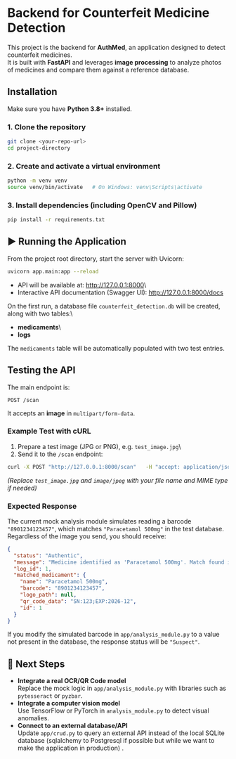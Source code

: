 # Backend for Counterfeit Medicine Detection

This project is the backend for **AuthMed**, an application designed to
detect counterfeit medicines.\
It is built with **FastAPI** and leverages **image processing** to
analyze photos of medicines and compare them against a reference
database.

## Installation

Make sure you have **Python 3.8+** installed.

### 1. Clone the repository

``` bash
git clone <your-repo-url>
cd project-directory
```

### 2. Create and activate a virtual environment

``` bash
python -m venv venv
source venv/bin/activate   # On Windows: venv\Scripts\activate
```

### 3. Install dependencies (including OpenCV and Pillow)

``` bash
pip install -r requirements.txt
```

## ▶️ Running the Application

From the project root directory, start the server with Uvicorn:

``` bash
uvicorn app.main:app --reload
```

-   API will be available at: <http://127.0.0.1:8000>\
-   Interactive API documentation (Swagger UI):
    <http://127.0.0.1:8000/docs>

On the first run, a database file `counterfeit_detection.db` will be
created, along with two tables:\
- **medicaments**\
- **logs**

The `medicaments` table will be automatically populated with two test
entries.

## Testing the API

The main endpoint is:

    POST /scan

It accepts an **image** in `multipart/form-data`.

### Example Test with cURL

1.  Prepare a test image (JPG or PNG), e.g. `test_image.jpg`\
2.  Send it to the `/scan` endpoint:

``` bash
curl -X POST "http://127.0.0.1:8000/scan"   -H "accept: application/json"   -F "file=@test_image.jpg;type=image/jpeg"
```

*(Replace `test_image.jpg` and `image/jpeg` with your file name and MIME
type if needed)*

### Expected Response

The current mock analysis module simulates reading a barcode
`"8901234123457"`, which matches `"Paracetamol 500mg"` in the test
database.\
Regardless of the image you send, you should receive:

``` json
{
  "status": "Authentic",
  "message": "Medicine identified as 'Paracetamol 500mg'. Match found in the reference database.",
  "log_id": 1,
  "matched_medicament": {
    "name": "Paracetamol 500mg",
    "barcode": "8901234123457",
    "logo_path": null,
    "qr_code_data": "SN:123;EXP:2026-12",
    "id": 1
  }
}
```

If you modify the simulated barcode in `app/analysis_module.py` to a
value not present in the database, the response status will be
`"Suspect"`.

## 🔮 Next Steps

-   **Integrate a real OCR/QR Code model**\
    Replace the mock logic in `app/analysis_module.py` with libraries
    such as `pytesseract` or `pyzbar`.
-   **Integrate a computer vision model**\
    Use TensorFlow or PyTorch in `analysis_module.py` to detect visual
    anomalies.
-   **Connect to an external database/API**\
    Update `app/crud.py` to query an external API instead of the local
    SQLite database (sqlalchemy to Postgresql if possible but while we want to make the application in production) .
